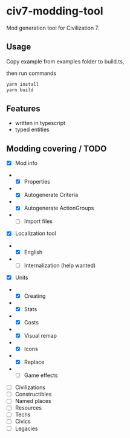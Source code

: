 # civ7-modding-tool
Mod generation tool for Civilization 7.

## Usage
Copy example from examples folder to build.ts,

then run commands

```bash
yarn install
yarn build
```

## Features
* written in typescript
* typed entities

## Modding covering / TODO
- [x] Mod info
- - [x] Properties
- - [x] Autogenerate Criteria
- - [x] Autogenerate ActionGroups
- - [ ] Import files
- [x] Localization tool
- - [x] English
- - [ ] Internalization (help wanted)
- [x] Units
- - [x] Creating
- - [x] Stats
- - [x] Costs
- - [x] Visual remap
- - [x] Icons
- - [x] Replace
- - [ ] Game effects
- [ ] Civilizations
- [ ] Constructibles
- [ ] Named places
- [ ] Resources
- [ ] Techs
- [ ] Civics
- [ ] Legacies
